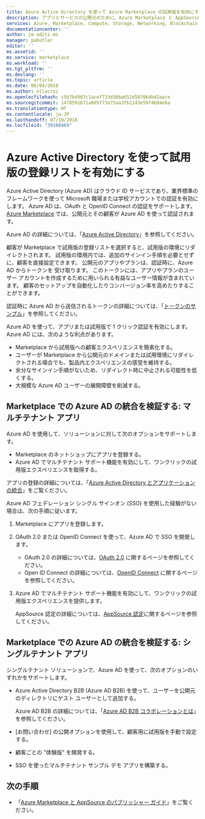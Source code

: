```yaml
---
title: Azure Active Directory を使って Azure Marketplace の試用版を有効にする | Azure
description: アプリとサービスの公開元のために、Azure Marketplace と AppSource で Azure Active Directory を使用して試用版の登録リストの種類を有効にします。
services: Azure, Marketplace, Compute, Storage, Networking, Blockchain, Security
documentationcenter: ''
author: jm-aditi-ms
manager: pabutler
editor: ''
ms.assetid: ''
ms.service: marketplace
ms.workload: ''
ms.tgt_pltfrm: ''
ms.devlang: ''
ms.topic: article
ms.date: 06/04/2018
ms.author: ellacroi
ms.openlocfilehash: c5b7b4967c1acef733d366e651d50706db42aace
ms.sourcegitcommit: 1478591671a0d5f73e75aa3fb1143e59f4b04e6a
ms.translationtype: HT
ms.contentlocale: ja-JP
ms.lasthandoff: 07/19/2018
ms.locfileid: "39160469"
---
```

# <a name="enable-a-trial-listing-by-using-azure-active-directory"></a>Azure Active Directory を使って試用版の登録リストを有効にする

Azure Active Directory (Azure AD) はクラウド ID サービスであり、業界標準のフレームワークを使って Microsoft 職場または学校アカウントでの認証を有効にします。 Azure AD は、OAuth と OpenID Connect の認証をサポートします。 [Azure Marketplace](https://azuremarketplace.microsoft.com) では、公開元とその顧客が Azure AD を使って認証されます。

Azure AD の詳細については、「[Azure Active Directory](https://azure.microsoft.com/services/active-directory)」を参照してください。

顧客が Marketplace で試用版の登録リストを選択すると、試用版の環境にリダイレクトされます。 試用版の環境内では、追加のサインイン手順を必要とせずに、顧客を直接設定できます。 公開元のアプリやプランは、認証時に、Azure AD からトークンを 受け取ります。 このトークンには、アプリやプランのユーザー アカウントを作成するために用いられる有益なユーザー情報が含まれています。 顧客のセットアップを自動化したりコンバージョン率を高めたりすることができます。

認証時に Azure AD から送信されるトークンの詳細については、「[トークンのサンプル](https://docs.microsoft.com/azure/active-directory/develop/active-directory-token-and-claims#sample-tokens)」を参照してください。

Azure AD を使って、アプリまたは試用版で 1 クリック認証を有効にします。 Azure AD には、次のような利点があります。 
*   Marketplace から試用版への顧客エクスペリエンスを簡素化する。
*   ユーザーが Marketplace から公開元のドメインまたは試用環境にリダイレクトされる場合でも、製品内エクスペリエンスの感覚を維持する。
*   余分なサインイン手順がないため、リダイレクト時に中止される可能性を低くする。
*   大規模な Azure AD ユーザーの展開障壁を削減する。

## <a name="verify-your-azure-ad-integration-in-the-marketplace-multitenant-apps"></a>Marketplace での Azure AD の統合を検証する: マルチテナント アプリ
Azure AD を使用して、ソリューションに対して次のオプションをサポートします。
*   Marketplace のネットショップにアプリを登録する。
*   Azure AD でマルチテナント サポート機能を有効にして、ワンクリックの試用版エクスペリエンスを取得する。

アプリの登録の詳細については、「[Azure Active Directory とアプリケーションの統合](https://docs.microsoft.com/azure/active-directory/develop/active-directory-integrating-applications)」をご覧ください。

Azure AD フェデレーション シングル サインオン (SSO) を使用した経験がない場合は、次の手順に従います。
1.  Marketplace にアプリを登録します。 
2.  OAuth 2.0 または OpenID Connect を使って、Azure AD で SSO を開発します。
    *   OAuth 2.0 の詳細については、[OAuth 2.0](https://docs.microsoft.com/azure/active-directory/develop/active-directory-protocols-oauth-code) に関するページを参照してください。
    *   Open ID Connect の詳細については、[OpenID Connect](https://docs.microsoft.com/azure/active-directory/develop/active-directory-protocols-openid-connect-code) に関するページを参照してください。
3.  Azure AD でマルチテナント サポート機能を有効にして、ワンクリックの試用版エクスペリエンスを提供します。
    
    AppSource 認定の詳細については、[AppSource 認定](https://docs.microsoft.com/azure/active-directory/develop/active-directory-devhowto-appsource-certified)に関するページを参照してください。 

## <a name="verify-your-azure-ad-integration-in-the-marketplace-single-tenant-apps"></a>Marketplace での Azure AD の統合を検証する: シングルテナント アプリ
シングルテナント ソリューションで、Azure AD を使って、次のオプションのいずれかをサポートします。 
*   Azure Active Directory B2B (Azure AD B2B) を使って、ユーザーを公開元のディレクトリにゲスト ユーザーとして追加する。
    
    Azure AD B2B の詳細については、「[Azure AD B2B コラボレーションとは](https://docs.microsoft.com/azure/active-directory/active-directory-b2b-what-is-azure-ad-b2b)」を参照してください。
*   [お問い合わせ] の公開オプションを使用して、顧客用に試用版を手動で設定する。
*   顧客ごとの "体験版" を開発する。
*   SSO を使ったマルチテナント サンプル デモ アプリを構築する。

## <a name="next-steps"></a>次の手順
*   「[Azure Marketplace と AppSource のパブリッシャー ガイド](./marketplace-publishers-guide.md)」をご覧ください。

